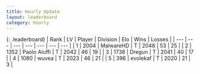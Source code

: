 ```yaml
---
title: Hourly Update
layout: leaderboard
category: hourly
---
```


{: .leaderboard}
| Rank | LV | Player | Division | Elo | Wins | Losses |
| --- | --- | --- | --- | --- | --- | --- |
| <span data-change="0">1</span> | 2004 | <span title="ID: 261794">MalwareHD</span> | T | <span data-change="-1">2048</span> | <span data-change="1">53</span> | <span data-change="1">25</span> |
| <span data-change="3">2</span> | 1352 | <span title="ID: 512212">Paolo Aluffi</span> | T | <span data-change="21">2042</span> | <span data-change="3">46</span> | <span data-change="0">19</span> |
| <span data-change="-1">3</span> | 1738 | <span title="ID: 337810">Dregun</span> | T | <span data-change="0">2041</span> | <span data-change="0">40</span> | <span data-change="0">17</span> |
| <span data-change="0">4</span> | 1080 | <span title="ID: 740957">wuvea</span> | T | <span data-change="0">2023</span> | <span data-change="0">46</span> | <span data-change="0">21</span> |
| <span data-change="-2">5</span> | 396 | <span title="ID: 745795">evolekaf</span> | T | <span data-change="-9">2020</span> | <span data-change="0">21</span> | <span data-change="1">3</span> |